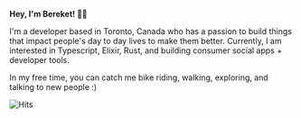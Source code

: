 **Hey, I'm Bereket! 👋🏽**

I'm a developer based in Toronto, Canada who has a passion to build things that impact people's day to day lives to make them better. Currently, I am interested in Typescript, Elixir, Rust, and building consumer social apps + developer tools.

In my free time, you can catch me bike riding, walking, exploring, and talking to new people :)

![Hits](https://hits.link/hits?url=https://github.com/heybereket&bgRight=FAA0A0&bgLeft=555)
